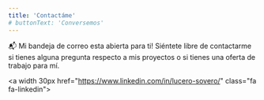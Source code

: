 ```yaml
---
title: 'Contactáme'
# buttonText: 'Conversemos'
---
```


📬  Mi bandeja de correo esta abierta para ti! Siéntete libre de contactarme si tienes alguna pregunta respecto a mis proyectos o si tienes una oferta de trabajo para mí.

<link rel="stylesheet" href="https://cdnjs.cloudflare.com/ajax/libs/font-awesome/4.7.0/css/font-awesome.min.css">

<!-- Add font awesome icons -->
<a width 30px href="https://www.linkedin.com/in/lucero-sovero/" class="fa fa-linkedin"></a>
<a href="https://github.com/Lu-Emperatriz" class="fa fa-github"></a>
<a href="https://medium.com/@e.lucero2000" class="fa fa-medium"></a>
